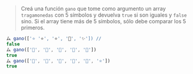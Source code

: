 > Creá una función `gano` que tome como argumento un array `tragamonedas` con 5 símbolos y devuelva `true` si son iguales y `false` sino. Si el array tiene más de 5 símbolos, sólo debe comparar los 5 primeros.
>
```javascript
ム gano(['⭐ '⭐️', '⭐️', '💫', '✨']) // 
false
ム gano(['💫', '💫', '💫', '💫', '💫']) 
true
ム gano(['💫', '💫', '💫', '💫', '💫', '⭐️']) 
true
```